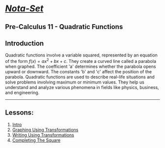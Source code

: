 # [***Nota-Set***](../../index.md)
## Pre-Calculus 11 - <i class="fa-solid fa-superscript"></i> Quadratic Functions
## **Introduction**

Quadratic functions involve a variable squared, represented by an equation of the form $f(x)=ax^2+bx+c$. They create a curved line called a parabola when graphed. The coefficient 'a' determines whether the parabola opens upward or downward. The constants 'b' and 'c' affect the position of the parabola. Quadratic functions are used to describe real-life situations and solve problems involving maximum or minimum values. They help us understand and analyze various phenomena in fields like physics, business, and engineering.

---

## **Lessons**:

1. [Intro](../../Notes/PC11/Quadratics/Quadratic%20Functions/Lesson%201%20(Intro%20to%20Quadratic%20Functions).html)
2. [Graphing Using Transformations](../../Notes/PC11/Quadratics/Quadratic%20Functions/Lesson%202%20(Graphing%20Using%20Transformations).html)
3. [Writing Using Transformations](../../Notes/PC11/Quadratics/Quadratic%20Functions/Lesson%203%20(Writing%20Equations%20Using%20Transformations).html)
4. [Completing The Square](../../Notes/PC11/Quadratics/Quadratic%20Functions/Lesson%204%20(Completing%20the%20Square).html)

<link rel="stylesheet" href="https://cdnjs.cloudflare.com/ajax/libs/font-awesome/6.3.0/css/all.min.css">